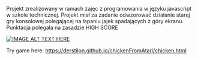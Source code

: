 Projekt zrealizowany w ramach zajęc z programowania w języku javascript w szkole technicznej. 
Projekt miał za zadanie odwzorować działanie starej gry konsolowej polegającej na łapaniu jajek spadających z góry ekranu.
Punktacja polegała na zasadzie HIGH SCORE

[![IMAGE ALT TEXT HERE](https://img.youtube.com/vi/0iXV1UWjSrs/0.jpg)](https://www.youtube.com/watch?v=0iXV1UWjSrs)

Try game here: https://derstilon.github.io/chickenFromAtari/chicken.html
